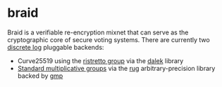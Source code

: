 # braid

Braid is a verifiable re-encryption mixnet that can serve as the cryptographic core of secure voting systems. There are currently two [discrete log](https://en.wikipedia.org/wiki/Decisional_Diffie%E2%80%93Hellman_assumption) pluggable backends:

* Curve25519 using the [ristretto group](https://ristretto.group/) via the [dalek](https://github.com/dalek-cryptography/curve25519-dalek) library
* [Standard multiplicative groups](https://en.wikipedia.org/wiki/Schnorr_group) via the [rug](https://crates.io/crates/rug) arbitrary-precision library backed by [gmp](https://gmplib.org/)